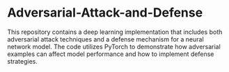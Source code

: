 # Adversarial-Attack-and-Defense
This repository contains a deep learning implementation that includes both adversarial attack techniques and a defense mechanism for a neural network model. The code utilizes PyTorch to demonstrate how adversarial examples can affect model performance and how to implement defense strategies.
